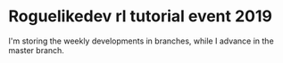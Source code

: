 # Roguelikedev rl tutorial event 2019

I'm storing the weekly developments in branches, while I advance in the master branch.
